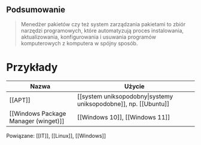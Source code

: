 ## Podsumowanie
>Menedżer pakietów czy też system zarządzania pakietami to zbiór narzędzi programowych, które automatyzują proces instalowania, aktualizowania, konfigurowania i usuwania programów komputerowych z komputera w spójny sposób.
# Przykłady
| Nazwa   | Użycie                                                          |
| ------- | --------------------------------------------------------------- |
| [[APT]] | [[system uniksopodobny\|systemy uniksopodobne]], np. [[Ubuntu]] |
| [[Windows Package Manager (winget)]] | [[Windows 10]], [[Windows 11]]                                                                 |
Powiązane: [[IT]], [[Linux]], [[Windows]]